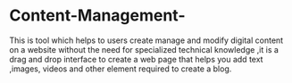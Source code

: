 # Content-Management-
This is tool which helps to users  create manage and modify digital content on a website without the need for specialized technical knowledge ,it is a drag and drop interface  to create a web page that  helps you add text ,images,  videos and other element required to create a blog.
